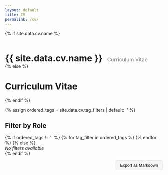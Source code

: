 ```yaml
---
layout: default
title: CV
permalink: /cv/
---
```


{% if site.data.cv.name %}
<div style="display: flex; align-items: baseline; gap: 15px;">
  <h1 style="margin-bottom: 0;">{{ site.data.cv.name }}</h1>
  <h3 style="margin-bottom: 0; font-weight: normal; color: #777;">Curriculum Vitae</h3>
</div>
{% else %}
<h1>Curriculum Vitae</h1>
{% endif %}

<style>
  :root {
    /* Theme colors for components */
    --secondary: #d291ff;
    --secondary-contrast: black;
    --button-bg: #f0f0f0;
    --button-text: black;
  }

</style>

<!-- Use the tag_filters from the YAML file with null check -->
{% assign ordered_tags = site.data.cv.tag_filters | default: '' %}

<!-- Calculate the maximum timespan based on the earliest start_date -->
<script>
function getMaxYearsFromTagFilteredCvData() {
  if (!tagFilteredCvData || !tagFilteredCvData.experiences || tagFilteredCvData.experiences.length === 0) return 1;
  const years = tagFilteredCvData.experiences
    .map(exp => exp.start_date)
    .filter(Boolean)
    .map(dateStr => {
      const year = parseInt(dateStr?.slice(0, 4), 10);
      return isNaN(year) ? null : year;
    })
    .filter(year => year !== null);
  if (years.length === 0) return 1;
  const currentYear = new Date().getFullYear();
  const earliestYear = Math.min(...years);
  return currentYear - earliestYear + 1;
}

function updateMaxYears() {
  const maxYears = getMaxYearsFromTagFilteredCvData();
  const timeFilter = document.getElementById('experience-filter');
  if (timeFilter) {
    timeFilter.max = maxYears;
  }
}

// Call updateMaxYears after tagFilteredCvData is set
fetch('/cv/cv.json')
  .then(response => response.json())
  .then(data => {
    cvData = data;
    tagFilteredCvData = filterTagCvData();
    updateMaxYears();
    filteredCvData = filterCvData();
    console.log('cv:', cvData);
    console.log('tagFilteredCvData:', tagFilteredCvData);
    console.log('filteredCvData:', filteredCvData);
  })
  .catch(err => console.error('Failed to load cv.json', err));
</script>

<h2>Filter by Role</h2>
<form id="cv-tags-form">
  {% if ordered_tags != '' %}
    {% for tag_filter in ordered_tags %}
      <tag-toggle
        id="tag-{{ tag_filter.name | slugify }}"
        name="{{ tag_filter.name }}"
        description="{{ tag_filter.description | escape }}"
      ></tag-toggle>
    {% endfor %}
  {% else %}
    <!-- No tag filters available -->
    <div><em>No filters available</em></div>
  {% endif %}
  <div style="margin-top:1em;">
    <time-filter
      id="experience-filter"
      value="10"
      min="0"
      max="10"
      label="Experience Timeframe"
      minLabel="Current only"
      maxLabel="All experience"
    ></time-filter>
    <div style="text-align: right; margin-top: 1em;">
      <button id="export-markdown" class="btn" style="padding: 0.5em 1em; background-color: #f5f5f5; border: 1px solid #ddd; border-radius: 3px; cursor: pointer;" onclick="exportToMarkdown()">Export as Markdown</button>
    </div>
  </div>
</form>

<div id="cv-content"></div>

<!-- Import the web components -->
<script type="module">
  import "/public/Components/tag-toggle.js";
  import "/public/Components/time-filter.js";
  import "/public/Components/cv-experience.js";
</script>

<script>

let cvData = null;
let filteredCvData = null;
let tagFilteredCvData = null;

fetch('/cv/cv.json')
  .then(response => response.json())
  .then(data => {
    cvData = data;
    tagFilteredCvData = filterTagCvData();
    filteredCvData = filterCvData();
    console.log('cv:', cvData);
    console.log('tagFilteredCvData:', tagFilteredCvData);
    console.log('filteredCvData:', filteredCvData);
  })
  .catch(err => console.error('Failed to load cv.json', err));

function filterTagCvData() {
  if (!cvData) return null;
  const availableTags = [{% for tag_filter in site.data.cv.tag_filters %}"{{ tag_filter.name }}"{% unless forloop.last %},{% endunless %}{% endfor %}];
  const selectedTags = Array.from(document.querySelectorAll('#cv-tags-form tag-toggle'))
    .filter(toggle => toggle.checked)
    .map(toggle => toggle.name.trim());

  function passesTagFiltering(tagsAttr) {
    var tags = tagsAttr ? decodeURIComponent(tagsAttr).split(',').map(tag => tag.trim()) : [];
    if (!tags.length) {
      return true;
    }
    if (selectedTags.length === 0) {
      return false;
    }
    const passes = tags.some(tag => {
      const matches = availableTags.includes(tag) && selectedTags.includes(tag);
      return matches;
    });
    return passes;
  }

  return {
    ...cvData,
    experiences: cvData.experiences
      .filter(exp => {
        if (!passesTagFiltering(exp.tags)) return false;
        return true;
      })
      .sort((a, b) => {
        function parseDate(dateStr, fallback) {
          if (!dateStr || dateStr === "Present") return new Date(8640000000000000);
          const d = new Date(dateStr);
          return isNaN(d) ? fallback : d;
        }
        const aEnd = parseDate(a.end_date, new Date(0));
        const bEnd = parseDate(b.end_date, new Date(0));
        if (bEnd - aEnd !== 0) return bEnd - aEnd;
        const aStart = parseDate(a.start_date, new Date(0));
        const bStart = parseDate(b.start_date, new Date(0));
        return bStart - aStart;
      })
      .map(exp => ({
        ...exp,
        descriptions: (exp.descriptions || []).filter(desc => passesTagFiltering(desc.tags))
      }))
  };
}

function filterCvData() {
  if (!cvData) return null;
  // Get available tags from the YAML file
  const availableTags = [{% for tag_filter in site.data.cv.tag_filters %}"{{ tag_filter.name }}"{% unless forloop.last %},{% endunless %}{% endfor %}];
  // Get selected tags from the UI
  const selectedTags = Array.from(document.querySelectorAll('#cv-tags-form tag-toggle'))
    .filter(toggle => toggle.checked)
    .map(toggle => toggle.name.trim());
  const yearDepth = parseInt(document.getElementById('experience-filter')?.value || '0');
  const today = new Date();
  // Calculate cutoff date based on year depth
  const cutoffYear = today.getFullYear() - yearDepth;
  const cutoffDate = new Date(cutoffYear, today.getMonth(), today.getDate());

  // Helper for tag filtering
  function passesTagFiltering(tagsAttr) {
    var tags = tagsAttr ? decodeURIComponent(tagsAttr).split(',').map(tag => tag.trim()) : [];
    if (!tags.length) {
      return true;
    }
    if (selectedTags.length === 0) {
      return false;
    }
    const passes = tags.some(tag => {
      const matches = availableTags.includes(tag) && selectedTags.includes(tag);
      return matches;
    });
    return passes;
  }

  // Helper for date filtering
  function passesDateFiltering(endDateStr) {
    if (!endDateStr || endDateStr === "Present") return true;
    var endDate = new Date(endDateStr);
    if (isNaN(endDate)) return false;
    if (yearDepth === 0) {
      return false;
    } else {
      return endDate >= cutoffDate;
    }
  }

  return {
    ...cvData,
    experiences: cvData.experiences
      .filter(exp => {
        let isCurrent = exp.end_date === "Present" || !exp.end_date;
        let endDateObj = isCurrent ? today : new Date(exp.end_date);
        let passesDate = yearDepth === 0 ? isCurrent : (isCurrent || endDateObj >= cutoffDate);
        if (!passesDate) return false;
        if (!passesTagFiltering(exp.tags)) return false;
        return true;
      })
      .sort((a, b) => {
        function parseDate(dateStr, fallback) {
          if (!dateStr || dateStr === "Present") return new Date(8640000000000000);
          const d = new Date(dateStr);
          return isNaN(d) ? fallback : d;
        }
        const aEnd = parseDate(a.end_date, new Date(0));
        const bEnd = parseDate(b.end_date, new Date(0));
        if (bEnd - aEnd !== 0) return bEnd - aEnd;
        const aStart = parseDate(a.start_date, new Date(0));
        const bStart = parseDate(b.start_date, new Date(0));
        return bStart - aStart;
      })
      .map(exp => ({
        ...exp,
        descriptions: (exp.descriptions || []).filter(desc => passesTagFiltering(desc.tags))
      }))
  };
}

function renderCvContent() {
  const container = document.getElementById('cv-content');
  if (!filteredCvData || !filteredCvData.experiences) {
    container.innerHTML = '<em>No experiences to display.</em>';
    return;
  }
  container.innerHTML = filteredCvData.experiences.map(exp => {
    const traits = exp.traits ? exp.traits.join(', ') : '';
    const tags = exp.tags ? exp.tags.join(',') : '';
    const employmentType = exp.employment_type || 'Employed';
    const endDate = exp.end_date || 'Present';
    const descriptions = (exp.descriptions || []).map(desc => {
      const descTags = desc.tags ? desc.tags.join(',') : '';
      return `<li data-tags="${encodeURIComponent(descTags)}">${desc.text}</li>`;
    }).join('');
    return `
      <cv-experience
        title="${exp.title}"
        company="${exp.company}"
        traits="${traits}"
        location="${exp.location || 'N/A'}"
        start-date="${exp.start_date || 'N/A'}"
        end-date="${endDate}"
        employment-type="${employmentType}"
        exp-tags="${encodeURIComponent(tags)}"
        class="experience"
      >
        <ul>${descriptions}</ul>
      </cv-experience>
    `;
  }).join('');
}

function onFilterChange() {
  filteredCvData = filterCvData();
  console.log('filteredCvData:', filteredCvData);
  renderCvContent();
}

function onTagFilterChange() {
  tagFilteredCvData = filterTagCvData();
  updateMaxYears();
  filterCV();
  onFilterChange();
}

// Simple normalize function to trim whitespace
function normalizeTag(tag) {
  return tag.trim();
}

// Helper function to get selected tags
function getSelectedTags() {
  return Array.from(document.querySelectorAll('#cv-tags-form tag-toggle'))
    .filter(toggle => toggle.checked)
    .map(toggle => toggle.name.trim());
}

function filterCV() {
  // Available tags from the YAML file
  const availableTags = [{% for tag_filter in site.data.cv.tag_filters %}"{{ tag_filter.name }}"{% unless forloop.last %},{% endunless %}{% endfor %}];

  const selectedTags = getSelectedTags();
  console.log('Selected tags:', selectedTags);

  var timeFilterElem = document.getElementById('experience-filter');
  var yearDepth = timeFilterElem ? parseInt(timeFilterElem.value) : 0;

  // Calculate cutoff date based on year depth
  var today = new Date();
  var cutoffYear = today.getFullYear() - yearDepth;
  var cutoffDate = new Date(cutoffYear, today.getMonth(), today.getDate());

  // Helper for tag filtering
  function passesTagFiltering(tagsAttr) {
    var tags = tagsAttr ? decodeURIComponent(tagsAttr).split(',').map(tag => tag.trim()) : [];
    if (!tags.length) {
      return true;
    }
    if (selectedTags.length === 0) {
      return false;
    }
    const passes = tags.some(tag => {
      const matches = availableTags.includes(tag) && selectedTags.includes(tag);
      return matches;
    });
    return passes;
  }

  // Helper for date filtering
  function passesDateFiltering(endDateStr) {
    if (!endDateStr || endDateStr === "Present") return true;
    var endDate = new Date(endDateStr);
    if (isNaN(endDate)) return false;
    if (yearDepth === 0) {
      // Only current (no end date or 'Present')
      return false;
    } else {
      return endDate >= cutoffDate;
    }
  }

  // Filter experiences based on their tags and end date
  var experiences = document.querySelectorAll('#cv-content .experience');
  experiences.forEach(function(exp) {
    var expTagsAttr = exp.getAttribute('data-exp-tags');
    var endDateStr = exp.getAttribute('data-end-date');

    var passesTagFilter = passesTagFiltering(expTagsAttr);
    var passesDateFilter = passesDateFiltering(endDateStr);

    if ((selectedTags.length === 0 ? passesDateFilter : (passesTagFilter && passesDateFilter))) {
      exp.style.display = '';
    } else {
      exp.style.display = 'none';
    }
  });

  // Filter descriptions based on their tags
  var lis = document.querySelectorAll('#cv-content li');
  lis.forEach(function(li) {
    var tagsAttr = li.getAttribute('data-tags');
    var tags = tagsAttr ? decodeURIComponent(tagsAttr).split(',').map(tag => tag.trim()).filter(Boolean) : [];
    // Show if no tags, otherwise only if tag matches selected
    var passesTagFilter = tags.length === 0 || (selectedTags.length > 0 && tags.some(tag => selectedTags.includes(tag)));
    if (passesTagFilter) {
      li.style.display = '';
    } else {
      li.style.display = 'none';
    }
  });
}

// Initialize filtering on page load
window.addEventListener('DOMContentLoaded', function() {
  setTimeout(() => {
    document.querySelectorAll('tag-toggle').forEach(toggle => {
      toggle.addEventListener('change', () => {
        onTagFilterChange();
      });
    });
    const timeFilter = document.getElementById('experience-filter');
    if (timeFilter) {
      timeFilter.addEventListener('change', () => {
        filterCV();
        onFilterChange();
      });
    }
    filterCV();
    onFilterChange();
  }, 100);
});

function exportToMarkdown() {
  // Get the active filters
  const activeFilters = getSelectedTags();
  const yearDepth = document.getElementById('experience-filter').value;

  // Start building the markdown content
  let markdown = `# Curriculum Vitae\n\n`;

  // Add filter information
  if (activeFilters.length > 0) {
    markdown += `*Filtered by roles: ${activeFilters.join(', ')}*\n\n`;
  }
  markdown += `*Experience timeframe: ${yearDepth} years*\n\n`;

  // Get all visible experiences
  const visibleExperiences = Array.from(document.querySelectorAll('.experience'))
    .filter(exp => exp.style.display !== 'none');

  visibleExperiences.forEach(exp => {
    // Get the title
    const title = exp.querySelector('h2').textContent;
    markdown += `## ${title}\n\n`;

    // Get location and period
    const details = exp.querySelector('p').textContent;
    markdown += `${details}\n\n`;

    // Get the visible description items
    const visibleItems = Array.from(exp.querySelectorAll('li'))
      .filter(li => li.style.display !== 'none');

    if (visibleItems.length > 0) {
      visibleItems.forEach(item => {
        markdown += `- ${item.textContent}\n`;
      });
      markdown += '\n';
    }
  });

  // Create and trigger download
  const blob = new Blob([markdown], {type: 'text/markdown'});
  const url = URL.createObjectURL(blob);
  const a = document.createElement('a');
  a.href = url;

  // Create a filename with name and date
  const now = new Date();
  const dateStr = now.toISOString().split('T')[0]; // YYYY-MM-DD format

  // Get name from data file or fallback to configured value
  let nameForFilename = '{{ site.data.cv.name }}';

  // If the template variable doesn't render, use site author name
  if (!nameForFilename || nameForFilename === '{{ site.data.cv.name }}') {
    nameForFilename = '{{ site.author.name }}';
  }

  // Slugify the name manually (convert to lowercase, replace spaces with hyphens)
  const nameSlug = nameForFilename.toLowerCase().replace(/\s+/g, '-').replace(/[^a-z0-9-]/g, '');

  // Create the filename with the name and selected filters
  let filename = nameSlug;

  // Add selected filters to filename
  if (activeFilters.length > 0) {
    filename += '_' + activeFilters.map(tag => tag.toLowerCase().replace(/\s+/g, '-')).join('-');
  }

  // Add date and extension
  filename += '_cv_' + dateStr + '.md';

  a.download = filename;
  document.body.appendChild(a);
  a.click();
  document.body.removeChild(a);
  URL.revokeObjectURL(url);
}
</script>
